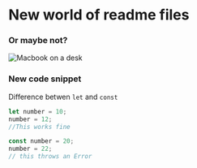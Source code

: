 # New world of readme files

### Or maybe not?

![Macbook on a desk](https://i.picsum.photos/id/0/5616/3744.jpg?hmac=3GAAioiQziMGEtLbfrdbcoenXoWAW-zlyEAMkfEdBzQ)

### New code snippet

Difference betwen `let` and `const`

```js
let number = 10;
number = 12;
//This works fine

const number = 20; 
number = 22;
// this throws an Error
```
